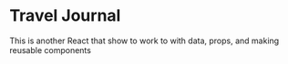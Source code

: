 # Travel Journal
This is another React that show to work to with data, props, and making reusable components

